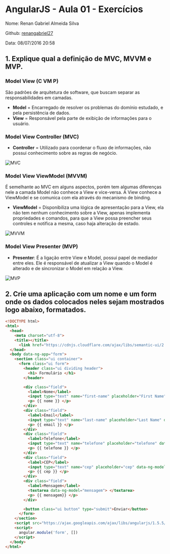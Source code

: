 # AngularJS - Aula 01 - Exercícios

Nome: Renan Gabriel Almeida Silva

Github: [renangabriel27](https://github.com/renangabriel27)

Data: 08/07/2016 20:58 

## 1. Explique qual a definição de MVC, MVVM e MVP.

### Model View (C VM P)

São padrões de arquitetura de software, que buscam separar as responsabilidades em camadas.

- **Model** = Encarregado de resolver os problemas do domínio estudado, e pela persistência de dados.
- **View** = Responsável pela parte de exibição de informações para o usuário.

### Model View Controller (MVC)

- **Controller** = Utilizado para coordenar o fluxo de informações, não possui conhecimento sobre as regras de negócio.

![MVC](https://media-mediatemple.netdna-ssl.com/wp-content/uploads/2015/10/01-mvc-500-opt.png)

### Model View ViewModel (MVVM)

É semelhante ao MVC em alguns aspectos, porém tem algumas diferenças nele a camada Model não conhece a View e vice-versa.
A View conhece a ViewModel e se comunica com ela através do mecanismo de binding.

- **ViewModel** = Disponibiliza uma lógica de apresentação para a View, ela não tem nenhum conhecimento sobre a View,
apenas implementa propriedades e comandos, para que a View possa preencher seus controles e notifica a mesma, caso haja alteração de estado.

![MVVM](http://i.stack.imgur.com/Swv8V.png)

### Model View Presenter (MVP)

- **Presenter**: É a ligação entre View e Model, possui papel de mediador entre eles. Ele é responsável de atualizar a
View quando o Model é alterado e de sincronizar o Model em relação a View.

![MVP](https://cdn-images-1.medium.com/max/800/1*iMuc9jbaouP8N751hg6-Qw.png)

## 2. Crie uma aplicação com um nome e um form onde os dados colocados neles sejam mostrados logo abaixo, formatados.

```html
<!DOCTYPE html>
<html>
  <head>
    <meta charset="utf-8">
    <title></title>
      <link href="https://cdnjs.cloudflare.com/ajax/libs/semantic-ui/2.1.8/semantic.min.css" rel="stylesheet">
  </head>
  <body data-ng-app="form">
    <section class="ui container">
      <form class="ui form">
        <header class="ui dividing header">
          <h1> Formulário </h1>
        </header>

        <div class="field">
          <label>Nome</label>
          <input type="text" name="first-name" placeholder="First Name" data-ng-model="nome">
          <p> {{ nome }} </p>
        </div>
        <div class="field">
          <label>Email</label>
          <input type="text" name="last-name" placeholder="Last Name" data-ng-model="email">
          <p> {{ email }} </p>
        </div>
        <div class="field">
          <label>Telefone</label>
          <input type="text" name="telefone" placeholder="telefone" data-ng-model="telefone">
          <p> {{ telefone }} </p>
        </div>
        <div class="field">
          <label>CEP</label>
          <input type="text" name="cep" placeholder="cep" data-ng-model="cep">
          <p> {{ cep }} </p>
        </div>
        <div class="field">
          <label>Mensagem</label>
          <textarea data-ng-model="mensagem"> </textarea>
          <p> {{ mensagem}} </p>
        </div>

        <button class="ui button" type="submit">Enviar</button>
      </form>
    </section>
    <script src="https://ajax.googleapis.com/ajax/libs/angularjs/1.5.5/angular.min.js"></script>
    <script>
      angular.module('form', [])
    </script>
  </body>
</html>
```
